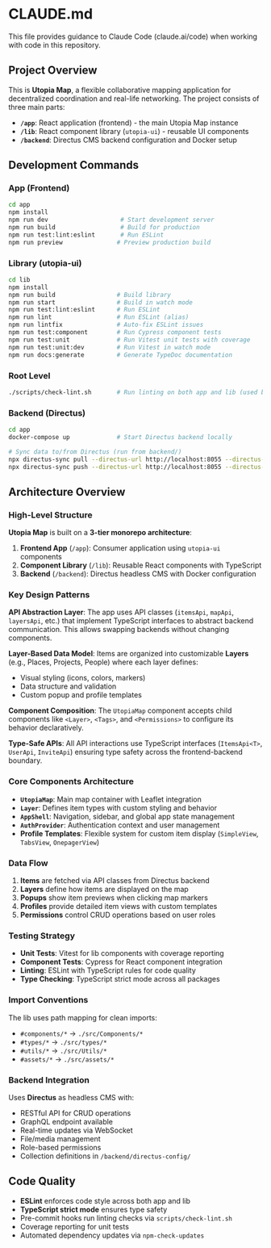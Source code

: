 # CLAUDE.md

This file provides guidance to Claude Code (claude.ai/code) when working with code in this repository.

## Project Overview

This is **Utopia Map**, a flexible collaborative mapping application for decentralized coordination and real-life networking. The project consists of three main parts:

- **`/app`**: React application (frontend) - the main Utopia Map instance
- **`/lib`**: React component library (`utopia-ui`) - reusable UI components
- **`/backend`**: Directus CMS backend configuration and Docker setup

## Development Commands

### App (Frontend)
```bash
cd app
npm install
npm run dev                    # Start development server
npm run build                  # Build for production
npm run test:lint:eslint       # Run ESLint
npm run preview               # Preview production build
```

### Library (utopia-ui)
```bash
cd lib
npm install
npm run build                 # Build library
npm run start                 # Build in watch mode
npm run test:lint:eslint      # Run ESLint
npm run lint                  # Run ESLint (alias)
npm run lintfix               # Auto-fix ESLint issues
npm run test:component        # Run Cypress component tests
npm run test:unit             # Run Vitest unit tests with coverage
npm run test:unit:dev         # Run Vitest in watch mode
npm run docs:generate         # Generate TypeDoc documentation
```

### Root Level
```bash
./scripts/check-lint.sh       # Run linting on both app and lib (used by PR hooks)
```

### Backend (Directus)
```bash
cd app
docker-compose up             # Start Directus backend locally

# Sync data to/from Directus (run from backend/)
npx directus-sync pull --directus-url http://localhost:8055 --directus-email admin@it4c.dev --directus-password admin123
npx directus-sync push --directus-url http://localhost:8055 --directus-email admin@it4c.dev --directus-password admin123
```

## Architecture Overview

### High-Level Structure

**Utopia Map** is built on a **3-tier monorepo architecture**:

1. **Frontend App** (`/app`): Consumer application using `utopia-ui` components
2. **Component Library** (`/lib`): Reusable React components with TypeScript
3. **Backend** (`/backend`): Directus headless CMS with Docker configuration

### Key Design Patterns

**API Abstraction Layer**: The app uses API classes (`itemsApi`, `mapApi`, `layersApi`, etc.) that implement TypeScript interfaces to abstract backend communication. This allows swapping backends without changing components.

**Layer-Based Data Model**: Items are organized into customizable **Layers** (e.g., Places, Projects, People) where each layer defines:
- Visual styling (icons, colors, markers)
- Data structure and validation
- Custom popup and profile templates

**Component Composition**: The `UtopiaMap` component accepts child components like `<Layer>`, `<Tags>`, and `<Permissions>` to configure its behavior declaratively.

**Type-Safe APIs**: All API interactions use TypeScript interfaces (`ItemsApi<T>`, `UserApi`, `InviteApi`) ensuring type safety across the frontend-backend boundary.

### Core Components Architecture

- **`UtopiaMap`**: Main map container with Leaflet integration
- **`Layer`**: Defines item types with custom styling and behavior
- **`AppShell`**: Navigation, sidebar, and global app state management
- **`AuthProvider`**: Authentication context and user management
- **Profile Templates**: Flexible system for custom item display (`SimpleView`, `TabsView`, `OnepagerView`)

### Data Flow

1. **Items** are fetched via API classes from Directus backend
2. **Layers** define how items are displayed on the map
3. **Popups** show item previews when clicking map markers
4. **Profiles** provide detailed item views with custom templates
5. **Permissions** control CRUD operations based on user roles

### Testing Strategy

- **Unit Tests**: Vitest for lib components with coverage reporting
- **Component Tests**: Cypress for React component integration
- **Linting**: ESLint with TypeScript rules for code quality
- **Type Checking**: TypeScript strict mode across all packages

### Import Conventions

The lib uses path mapping for clean imports:
- `#components/*` → `./src/Components/*`
- `#types/*` → `./src/types/*`
- `#utils/*` → `./src/Utils/*`
- `#assets/*` → `./src/assets/*`

### Backend Integration

Uses **Directus** as headless CMS with:
- RESTful API for CRUD operations
- GraphQL endpoint available
- Real-time updates via WebSocket
- File/media management
- Role-based permissions
- Collection definitions in `/backend/directus-config/`

## Code Quality

- **ESLint** enforces code style across both app and lib
- **TypeScript strict mode** ensures type safety
- Pre-commit hooks run linting checks via `scripts/check-lint.sh`
- Coverage reporting for unit tests
- Automated dependency updates via `npm-check-updates`